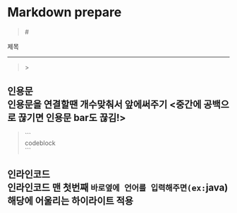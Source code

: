 # Markdown prepare

> \# <br/>

제목

---
> \> <br/>

인용문<br/>인용문을 연결할땐 개수맞춰서 앞에써주기 <중간에 공백으로 끊기면 인용문 bar도 끊김!>
---
> \```<br/>
> codeblock<br/>
> \```

인라인코드<br/>인라인코드 맨 첫번째 ```바로옆에 언어를 입력해주면(ex:```java) 해당에 어울리는 하이라이트 적용
---
